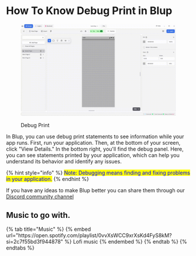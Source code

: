 # How To Know Debug Print in Blup

<figure><img src=".gitbook/assets/debug-print.gif" alt="Debug Print"><figcaption><p>Debug Print</p></figcaption></figure>

In Blup, you can use debug print statements to see information while your app runs. First, run your application. Then, at the bottom of your screen, click "View Details." In the bottom right, you'll find the debug panel. Here, you can see statements printed by your application, which can help you understand its behavior and identify any issues.

{% hint style="info" %}
<mark style="color:blue;">Note: Debugging means finding and fixing problems in your application.</mark>
{% endhint %}

If you have any ideas to make Blup better you can share them through our [Discord community channel ](https://discord.com/channels/940632966093234176/965313562425823303)

## Music to go with.
 
<div class="container">
  {% tab title="Music" %}
  {% embed url="https://open.spotify.com/playlist/0vvXsWCC9xrXsKd4FyS8kM?si=2c7f55bd3f944878" %}
  Lofi music
  {% endembed %}
  {% endtab %}
  {% endtabs %}
</div>